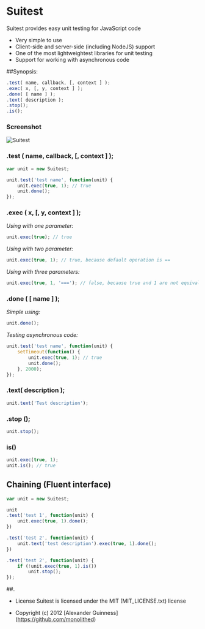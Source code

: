 # Suitest

Suitest provides easy unit testing for JavaScript code

* Very simple to use
* Client-side and server-side (including NodeJS) support
* One of the most lightweightest libraries for unit testing
* Support for working with asynchronous code


##Synopsis:

```javascript
.test( name, callback, [, context ] );
.exec( x, [, y, context ] );
.done( [ name ] );
.text( description );
.stop();
.is();
```

### Screenshot

![Suitest](http://habrastorage.org/storage2/3da/9a6/450/3da9a6450bae8151d3f8e46034bcca9b.png "Suitest")

### .test ( name, callback, [, context ] );

```javascript
var unit = new Suitest;

unit.test('test name', function(unit) {
	unit.exec(true, 1); // true
	unit.done();
});
```

### .exec ( x, [, y, context ] );


*Using with one parameter:*

```javascript
unit.exec(true); // true
```

*Using with two parameter:*

```javascript
unit.exec(true, 1); // true, because default operation is ==
```

*Using with three parameters:*

```javascript
unit.exec(true, 1, '==='); // false, because true and 1 are not equivalent
```


### .done ( [ name ] );

*Simple using:*

```javascript
unit.done();
```

*Testing asynchronous code:*

```javascript
unit.test('test name', function(unit) {
	setTimeout(function() {
		unit.exec(true, 1); // true
		unit.done();
	}, 2000);
});
```

### .text( description );

```javascript
unit.text('Test description');
```

### .stop ();

```javascript
unit.stop();
```


### is()

```javascript
unit.exec(true, 1);
unit.is(); // true
```


## Chaining (Fluent interface)


```javascript
var unit = new Suitest;

unit
.test('test 1', function(unit) {
	unit.exec(true, 1).done();
})

.test('test 2', function(unit) {
	unit.text('test description').exec(true, 1).done();
})

.test('test 2', function(unit) {
	if (!unit.exec(true, 1).is())
		unit.stop();
});
```


##.

* License
   Suitest is licensed under the MIT (MIT_LICENSE.txt) license

* Copyright (c) 2012 [Alexander Guinness] (https://github.com/monolithed)
